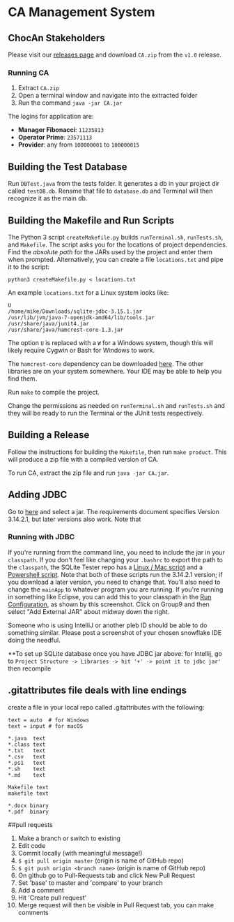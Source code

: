 # CA Management System
## ChocAn Stakeholders
Please visit our [releases page](https://github.com/Gilmore-PDX-CS/Group9/releases) and download `CA.zip` from the `v1.0` release. 

### Running CA
1. Extract `CA.zip`
2. Open a terminal window and navigate into the extracted folder
3. Run the command `java -jar CA.jar`

The logins for application are:
* **Manager Fibonacci**: `11235813`
* **Operator Prime**: `23571113`
* **Provider**: any from `100000001` to `100000015`

## Building the Test Database
Run `DBTest.java` from the tests folder. It generates a db in your project dir called `testDB.db`. Rename that file to `database.db` and Terminal will then recognize it as the main db.  

## Building the Makefile and Run Scripts
The Python 3 script `createMakefile.py` builds `runTerminal.sh`, `runTests.sh`, and `Makefile`. The script asks you for the locations of project dependencies. Find the _absolute path_ for the JARs used by the project and enter them when prompted. Alternatively, you can create a file `locations.txt` and pipe it to the script:

```
python3 createMakefile.py < locations.txt
```

An example `locations.txt` for a Linux system looks like:

```
U
/home/mike/Downloads/sqlite-jdbc-3.15.1.jar
/usr/lib/jvm/java-7-openjdk-amd64/lib/tools.jar
/usr/share/java/junit4.jar
/usr/share/java/hamcrest-core-1.3.jar
```

The option `U` is replaced with a `W` for a Windows system, though this will likely require Cygwin or Bash for Windows to work. 

The `hamcrest-core` dependency can be downloaded [here](http://search.maven.org/#search|gav|1|g:%22org.hamcrest%22%20AND%20a:%22hamcrest-core%22). The other libraries are on your system somewhere. Your IDE may be able to help you find them.

Run `make` to compile the project.

Change the permissions as needed on `runTerminal.sh` and `runTests.sh` and they will be ready to run the Terminal or the JUnit tests respectively.

## Building a Release
Follow the instructions for building the `Makefile`, then run `make product`. This will produce a zip file with a compiled version of CA. 

To run CA, extract the zip file and run `java -jar CA.jar`.

## Adding JDBC 

Go to [here](https://bitbucket.org/xerial/sqlite-jdbc/downloads) and select a jar. The requirements document specifies Version 3.14.2.1, but later versions also work. Note that 

### Running with JDBC

If you're running from the command line, you need to include the jar in your `classpath`. If you don't feel like changing your `.bashrc` to export the path to the `classpath`, the SQLite Tester repo has a [Linux / Mac script](https://github.com/mbottini/SQLite-Tester/blob/master/run.sh) and a [Powershell script](https://github.com/mbottini/SQLite-Tester/blob/master/run.ps1). Note that both of these scripts run the 3.14.2.1 version; if you download a later version, you need to change that. You'll also need to change the `mainApp` to whatever program you are running. If you're running in something like Eclipse, you can add this to your classpath in the [Run Configuration](http://i.imgur.com/1NdjFnm.png), as shown by this screenshot. Click on Group9 and then select "Add External JAR" about midway down the right.

Someone who is using IntelliJ or another pleb ID should be able to do something similar. Please post a screenshot of your chosen snowflake IDE doing the needful.

**To set up SQLite database once you have JDBC jar above: for Intellij, go to `Project Structure -> Libraries -> hit '+' -> point it to jdbc jar'` then recompile  
   

## .gitattributes file deals with line endings  
create a file in your local repo called .gitattributes with the following:
```
text = auto  # for Windows
text = input # for macOS 

*.java  text
*.class text
*.txt   text
*.csv   text
*.ps1   text
*.sh    text
*.md    text

Makefile text
makefile text

*.docx binary
*.pdf  binary
```

##pull requests
1. Make a branch or switch to existing
2. Edit code
3. Commit locally (with meaningful message!)
4. `$ git pull origin master` (origin is name of GitHub repo)  
5. `$ git push origin <branch name>` (origin is name of GitHub repo)  
6. On github go to Pull-Requests tab and click New Pull Request
7. Set 'base' to master and 'compare' to your branch
8. Add a comment
9. Hit 'Create pull request'
10. Merge request will then be visible in Pull Request tab, you can make comments
